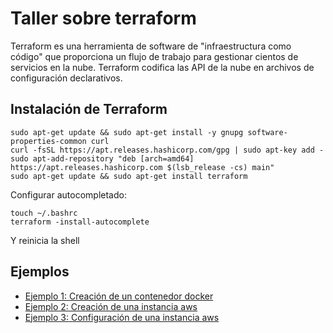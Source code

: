# Taller sobre terraform

Terraform es una herramienta de software de "infraestructura como código" que proporciona un flujo de trabajo para gestionar cientos de servicios en la nube. Terraform codifica las API de la nube en archivos de configuración declarativos.

## Instalación de Terraform

```
sudo apt-get update && sudo apt-get install -y gnupg software-properties-common curl
curl -fsSL https://apt.releases.hashicorp.com/gpg | sudo apt-key add -
sudo apt-add-repository "deb [arch=amd64] https://apt.releases.hashicorp.com $(lsb_release -cs) main"
sudo apt-get update && sudo apt-get install terraform
```

Configurar autocompletado:

```
touch ~/.bashrc
terraform -install-autocomplete
```

Y reinicia la shell

## Ejemplos

* [Ejemplo 1: Creación de un contenedor docker](ejemplo1)
* [Ejemplo 2: Creación de una instancia aws](ejemplo2)
* [Ejemplo 3: Configuración de una instancia aws](ejemplo3)

<!--
## AWS

* [Presentación: AWS](https://marcelofernandez.info/charlas/Introduccion_AWS.pdf)
->